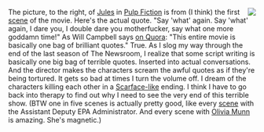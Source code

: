 <img src="http://scripting.com/images/2019/12/31/sayBlockchainAgain.png" border="0" align="right">The picture, to the right, of <a href="https://pulpfiction.fandom.com/wiki/Jules_Winnfield">Jules</a> in <a href="https://en.wikipedia.org/wiki/Pulp_Fiction">Pulp Fiction</a> is from (I think) the first <a href="https://www.youtube.com/watch?v=pRE23YfSvc8">scene</a> of the movie. Here's the actual quote. "Say 'what' again. Say 'what' again, I dare you, I double dare you motherfucker, say what one more goddamn time!" As Will Campbell says <a href="https://www.quora.com/What-are-the-best-Samuel-L-Jackson-quotes-from-Pulp-Fiction">on Quora</a>: "This entire movie is basically one bag of brilliant quotes." True. As I slog my way through the end of the last season of The Newsroom, I realize that some script writing is basically one big bag of terrible quotes. Inserted into actual conversations. And the director makes the characters scream the awful quotes as if they're being tortured. It gets so bad at times I turn the volume off. I dream of the characters killing each other in a <a href="https://www.youtube.com/watch?v=AVQ8byG2mY8">Scarface-like</a> ending. I think I have to go back into therapy to find out why I need to see the very end of this terrible show. (BTW one in five scenes is actually pretty good, like every <a href="https://www.youtube.com/watch?v=BDw8EXjusrU">scene</a> with the Assistant Deputy EPA Administrator. And every scene with <a href="https://en.wikipedia.org/wiki/Olivia_Munn">Olivia Munn</a> is amazing. She's magnetic.)
